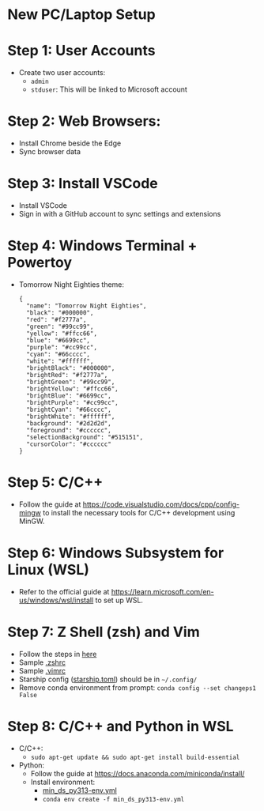 # New PC/Laptop Setup

# Step 1: User Accounts
- Create two user accounts:
    - `admin`
    - `stduser`: This will be linked to Microsoft account

# Step 2: Web Browsers:
- Install Chrome beside the Edge
- Sync browser data

# Step 3: Install VSCode
- Install VSCode
- Sign in with a GitHub account to sync settings and extensions

# Step 4: Windows Terminal + Powertoy
- Tomorrow Night Eighties theme:
    ```
    {
      "name": "Tomorrow Night Eighties",
      "black": "#000000",
      "red": "#f2777a",
      "green": "#99cc99",
      "yellow": "#ffcc66",
      "blue": "#6699cc",
      "purple": "#cc99cc",
      "cyan": "#66cccc",
      "white": "#ffffff",
      "brightBlack": "#000000",
      "brightRed": "#f2777a",
      "brightGreen": "#99cc99",
      "brightYellow": "#ffcc66",
      "brightBlue": "#6699cc",
      "brightPurple": "#cc99cc",
      "brightCyan": "#66cccc",
      "brightWhite": "#ffffff",
      "background": "#2d2d2d",
      "foreground": "#cccccc",
      "selectionBackground": "#515151",
      "cursorColor": "#cccccc"
    }
    ```

# Step 5: C/C++
- Follow the guide at ⁦https://code.visualstudio.com/docs/cpp/config-mingw⁩ to install the necessary tools for C/C++ development using MinGW.

# Step 6: Windows Subsystem for Linux (WSL)
- Refer to the official guide at ⁦https://learn.microsoft.com/en-us/windows/wsl/install⁩ to set up WSL.

# Step 7: Z Shell (zsh) and Vim
- Follow the steps in [here](linux_tips/install_zsh.md)
- Sample [.zshrc](linux_tips/.zshrc)
- Sample [.vimrc](linux_tips/.vimrc)
- Starship config ([starship.toml](linux_tips/starship.toml)) should be in `~/.config/`
- Remove conda environment from prompt: `conda config --set changeps1 False`

# Step 8: C/C++ and Python in WSL
- C/C++:
    - `sudo apt-get update && sudo apt-get install build-essential`
- Python:
    - Follow the guide at https://docs.anaconda.com/miniconda/install/
    - Install environment:
        - [min_ds_py313-env.yml](linux_tips/min_ds_py313-env.yml)
        - `conda env create -f min_ds_py313-env.yml`
